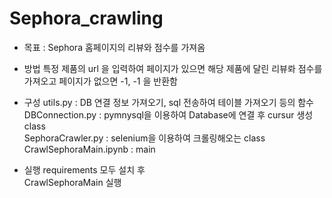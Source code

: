 # Sephora_crawling

- 목표 : Sephora 홈페이지의 리뷰와 점수를 가져옴  
  
- 방법 
특정 제품의 url 을 입력하여 페이지가 있으면 해당 제품에 달린 리뷰롸 점수를 가져오고
페이지가 없으면 -1, -1 을 반환함   
  
- 구성
utils.py : DB 연결 정보 가져오기, sql 전송하여 테이블 가져오기 등의 함수  
DBConnection.py : pymnysql을 이용하여 Database에 연결 후 cursur 생성 class  
SephoraCrawler.py : selenium을 이용하여 크롤링해오는 class  
CrawlSephoraMain.ipynb : main  
  
- 실행
requirements 모두 설치 후  
CrawlSephoraMain 실행
